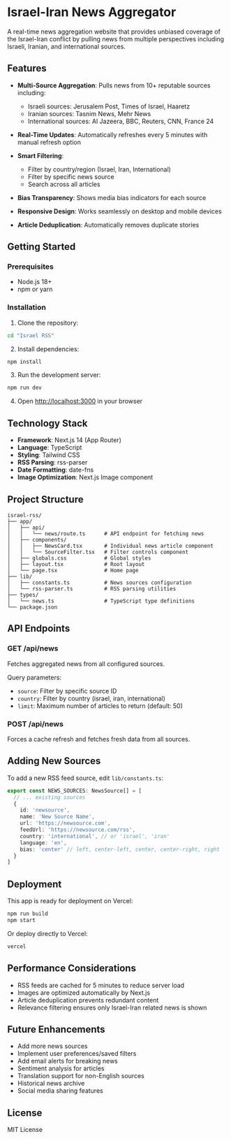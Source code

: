 # Israel-Iran News Aggregator

A real-time news aggregation website that provides unbiased coverage of the Israel-Iran conflict by pulling news from multiple perspectives including Israeli, Iranian, and international sources.

## Features

- **Multi-Source Aggregation**: Pulls news from 10+ reputable sources including:
  - Israeli sources: Jerusalem Post, Times of Israel, Haaretz
  - Iranian sources: Tasnim News, Mehr News
  - International sources: Al Jazeera, BBC, Reuters, CNN, France 24
  
- **Real-Time Updates**: Automatically refreshes every 5 minutes with manual refresh option
- **Smart Filtering**: 
  - Filter by country/region (Israel, Iran, International)
  - Filter by specific news source
  - Search across all articles
  
- **Bias Transparency**: Shows media bias indicators for each source
- **Responsive Design**: Works seamlessly on desktop and mobile devices
- **Article Deduplication**: Automatically removes duplicate stories

## Getting Started

### Prerequisites

- Node.js 18+ 
- npm or yarn

### Installation

1. Clone the repository:
```bash
cd "Israel RSS"
```

2. Install dependencies:
```bash
npm install
```

3. Run the development server:
```bash
npm run dev
```

4. Open [http://localhost:3000](http://localhost:3000) in your browser

## Technology Stack

- **Framework**: Next.js 14 (App Router)
- **Language**: TypeScript
- **Styling**: Tailwind CSS
- **RSS Parsing**: rss-parser
- **Date Formatting**: date-fns
- **Image Optimization**: Next.js Image component

## Project Structure

```
israel-rss/
├── app/
│   ├── api/
│   │   └── news/route.ts      # API endpoint for fetching news
│   ├── components/
│   │   ├── NewsCard.tsx       # Individual news article component
│   │   └── SourceFilter.tsx   # Filter controls component
│   ├── globals.css            # Global styles
│   ├── layout.tsx             # Root layout
│   └── page.tsx               # Home page
├── lib/
│   ├── constants.ts           # News sources configuration
│   └── rss-parser.ts          # RSS parsing utilities
├── types/
│   └── news.ts                # TypeScript type definitions
└── package.json
```

## API Endpoints

### GET /api/news
Fetches aggregated news from all configured sources.

Query parameters:
- `source`: Filter by specific source ID
- `country`: Filter by country (israel, iran, international)
- `limit`: Maximum number of articles to return (default: 50)

### POST /api/news
Forces a cache refresh and fetches fresh data from all sources.

## Adding New Sources

To add a new RSS feed source, edit `lib/constants.ts`:

```typescript
export const NEWS_SOURCES: NewsSource[] = [
  // ... existing sources
  {
    id: 'newsource',
    name: 'New Source Name',
    url: 'https://newsource.com',
    feedUrl: 'https://newsource.com/rss',
    country: 'international', // or 'israel', 'iran'
    language: 'en',
    bias: 'center' // left, center-left, center, center-right, right
  }
]
```

## Deployment

This app is ready for deployment on Vercel:

```bash
npm run build
npm start
```

Or deploy directly to Vercel:
```bash
vercel
```

## Performance Considerations

- RSS feeds are cached for 5 minutes to reduce server load
- Images are optimized automatically by Next.js
- Article deduplication prevents redundant content
- Relevance filtering ensures only Israel-Iran related news is shown

## Future Enhancements

- Add more news sources
- Implement user preferences/saved filters
- Add email alerts for breaking news
- Sentiment analysis for articles
- Translation support for non-English sources
- Historical news archive
- Social media sharing features

## License

MIT License